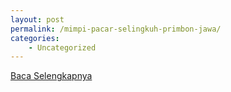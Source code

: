 ```yaml
---
layout: post
permalink: /mimpi-pacar-selingkuh-primbon-jawa/
categories:
    - Uncategorized
---
```


[Baca Selengkapnya](/07)